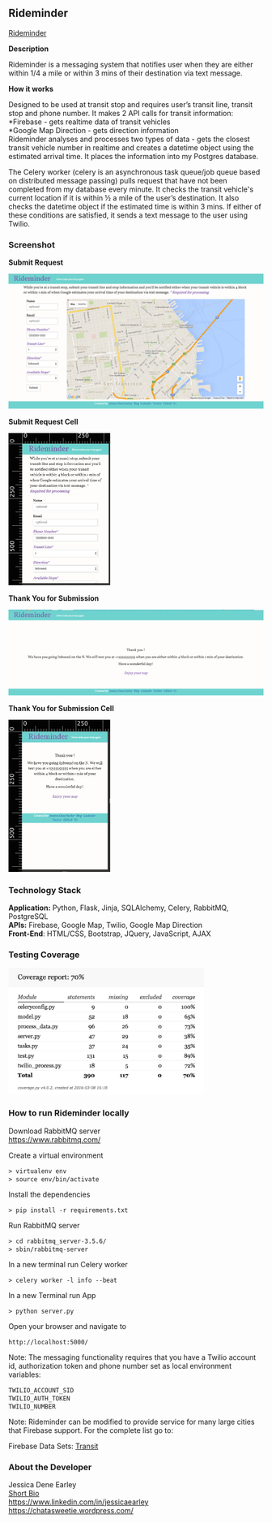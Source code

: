 Rideminder
--------
[Rideminder](http://rideminder.herokuapp.com)

**Description**

Rideminder is a messaging system that notifies user when they are either within 1/4 a mile or within 3 mins of their destination via text message. 


**How it works**

Designed to be used at transit stop and requires user’s transit line, transit stop and phone number. It makes 2 API calls for transit information:   
   *Firebase - gets realtime data of transit vehicles   
   *Google Map Direction - gets direction information   
Rideminder analyses and processes two types of data - gets the closest transit vehicle number in realtime and creates a datetime object using the estimated arrival time. It places the information into my Postgres database.

The Celery worker (celery is an asynchronous task queue/job queue based on distributed message passing) pulls request that have not been completed from my database every minute. It checks the transit vehicle's current location if it is within ½ a mile of the user’s destination. It also checks the datetime object if the estimated time is within 3 mins. If either of these conditions are satisfied, it sends a text message to the user using Twilio.  



### Screenshot

**Submit Request**

<img src="static/img/rideminder_new_color.jpg">

**Submit Request Cell**

<img src="static/img/rideminder-cell.jpg" height="300">

**Thank You for Submission**

<img src="static/img/thank-you.jpg" >

**Thank You for Submission Cell**

<img src="static/img/thankyou-cell.jpg" height="300">


### Technology Stack

**Application:** Python, Flask, Jinja, SQLAlchemy, Celery, RabbitMQ, PostgreSQL    
**APIs:** Firebase, Google Map, Twilio, Google Map Direction  
**Front-End**: HTML/CSS, Bootstrap, JQuery, JavaScript, AJAX    


### Testing Coverage

<img src="static/img/coveragereportrideminder.png" height="250">


### How to run Rideminder locally

Download RabbitMQ server    
https://www.rabbitmq.com/


Create a virtual environment 

```
> virtualenv env
> source env/bin/activate
```

Install the dependencies

```
> pip install -r requirements.txt
```

Run RabbitMQ server

```
> cd rabbitmq_server-3.5.6/
> sbin/rabbitmq-server 
```

In a new terminal run Celery worker
```
> celery worker -l info --beat
```

In a new Terminal run App
```
> python server.py
```


Open your browser and navigate to 

```
http://localhost:5000/
```

Note: The messaging functionality requires that you have a Twilio account id, authorization token and phone number set as local environment variables:

```
TWILIO_ACCOUNT_SID
TWILIO_AUTH_TOKEN
TWILIO_NUMBER
```

Note: Rideminder can be modified to provide service for many large cities that Firebase support. For the complete list go to:

Firebase Data Sets: [Transit](https://publicdata-transit.firebaseio.com/)


### About the Developer    
Jessica Dene Earley    
[Short Bio](https://chatasweetie.wordpress.com/about-me/)   
https://www.linkedin.com/in/jessicaearley    
https://chatasweetie.wordpress.com/    
